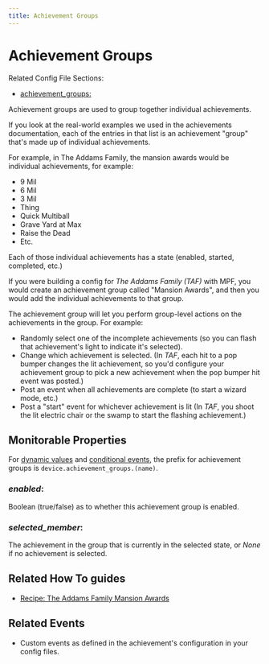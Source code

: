 ```yaml
---
title: Achievement Groups
---
```


# Achievement Groups


Related Config File Sections:

* [achievement_groups:](../../config/achievement_groups.md)

Achievement groups are used to group together individual achievements.

If you look at the real-world examples we used in the achievements
documentation, each of the entries in that list is an achievement
"group" that's made up of individual achievements.

For example, in The Addams Family, the mansion awards would be
individual achievements, for example:

* 9 Mil
* 6 Mil
* 3 Mil
* Thing
* Quick Multiball
* Grave Yard at Max
* Raise the Dead
* Etc.

Each of those individual achievements has a state (enabled, started,
completed, etc.)

If you were building a config for *The Addams Family (TAF)* with MPF,
you would create an achievement group called "Mansion Awards", and
then you would add the individual achievements to that group.

The achievement group will let you perform group-level actions on the
achievements in the group. For example:

* Randomly select one of the incomplete achievements (so you can flash
    that achievement's light to indicate it's selected).
* Change which achievement is selected. (In *TAF*, each hit to a pop
    bumper changes the lit achievement, so you'd configure your
    achievement group to pick a new achievement when the pop bumper hit
    event was posted.)
* Post an event when all achievements are complete (to start a wizard
    mode, etc.)
* Post a "start" event for whichever achievement is lit (In *TAF*,
    you shoot the lit electric chair or the swamp to start the flashing
    achievement.)

## Monitorable Properties

For
[dynamic values](../../config/instructions/dynamic_values.md) and
[conditional events](../../events/overview/conditional.md), the prefix for achievement groups is
`device.achievement_groups.(name)`.

### *enabled*:

Boolean (true/false) as to whether this achievement group is enabled.

### *selected_member*:

The achievement in the group that is currently in the selected
state, or *None* if no achievement is selected.

## Related How To guides

* [Recipe: The Addams Family Mansion Awards](../../cookbook/TAF_mansion_awards.md)

## Related Events

* Custom events as defined in the achievement's configuration in your
    config files.
